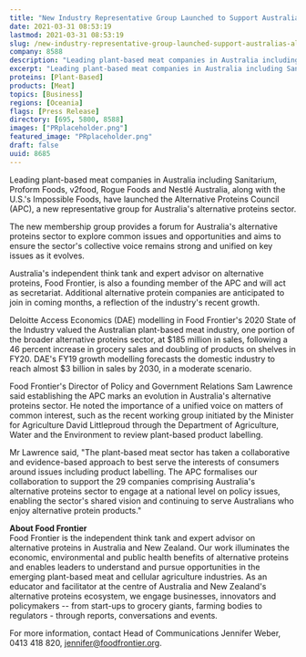 ```yaml
---
title: "New Industry Representative Group Launched to Support Australia’s Alternative Proteins Sector in National Policy Conversations"
date: 2021-03-31 08:53:19
lastmod: 2021-03-31 08:53:19
slug: /new-industry-representative-group-launched-support-australias-alternative-proteins-sector
company: 8588
description: "Leading plant-based meat companies in Australia including Sanitarium, Proform Foods, v2food, Rogue Foods and Nestlé Australia, along with the U.S.’s Impossible Foods, have launched the Alternative Proteins Council (APC), a new representative group for Australia’s alternative proteins sector."
excerpt: "Leading plant-based meat companies in Australia including Sanitarium, Proform Foods, v2food, Rogue Foods and Nestlé Australia, along with the U.S.’s Impossible Foods, have launched the Alternative Proteins Council (APC), a new representative group for Australia’s alternative proteins sector."
proteins: [Plant-Based]
products: [Meat]
topics: [Business]
regions: [Oceania]
flags: [Press Release]
directory: [695, 5800, 8588]
images: ["PRplaceholder.png"]
featured_image: "PRplaceholder.png"
draft: false
uuid: 8685
---
```

Leading plant-based meat companies in Australia including Sanitarium,
Proform Foods, v2food, Rogue Foods and Nestlé Australia, along with the
U.S.'s Impossible Foods, have launched the Alternative Proteins Council
(APC), a new representative group for Australia's alternative proteins
sector.

The new membership group provides a forum for Australia's alternative
proteins sector to explore common issues and opportunities and aims to
ensure the sector's collective voice remains strong and unified on key
issues as it evolves.

Australia's independent think tank and expert advisor on alternative
proteins, Food Frontier, is also a founding member of the APC and will
act as secretariat. Additional alternative protein companies are
anticipated to join in coming months, a reflection of the industry's
recent growth.

Deloitte Access Economics (DAE) modelling in Food Frontier's 2020 State
of the Industry valued the Australian plant-based meat industry, one
portion of the broader alternative proteins sector, at \$185 million in
sales, following a 46 percent increase in grocery sales and doubling of
products on shelves in FY20. DAE's FY19 growth modelling forecasts the
domestic industry to reach almost \$3 billion in sales by 2030, in a
moderate scenario.

Food Frontier's Director of Policy and Government Relations Sam Lawrence
said establishing the APC marks an evolution in Australia's alternative
proteins sector. He noted the importance of a unified voice on matters
of common interest, such as the recent working group initiated by the
Minister for Agriculture David Littleproud through the Department of
Agriculture, Water and the Environment to review plant-based product
labelling.

Mr Lawrence said, "The plant-based meat sector has taken a collaborative
and evidence-based approach to best serve the interests of consumers
around issues including product labelling. The APC formalises our
collaboration to support the 29 companies comprising Australia's
alternative proteins sector to engage at a national level on policy
issues, enabling the sector's shared vision and continuing to serve
Australians who enjoy alternative protein products."

**About Food Frontier**\
Food Frontier is the independent think tank and expert advisor on
alternative proteins in Australia and New Zealand. Our work illuminates
the economic, environmental and public health benefits of alternative
proteins and enables leaders to understand and pursue opportunities in
the emerging plant-based meat and cellular agriculture industries. As an
educator and facilitator at the centre of Australia and New Zealand's
alternative proteins ecosystem, we engage businesses, innovators and
policymakers -- from start-ups to grocery giants, farming bodies to
regulators - through reports, conversations and events.

For more information, contact Head of Communications Jennifer Weber,
0413 418 820, <jennifer@foodfrontier.org>.
